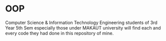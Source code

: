 # OOP
Computer Science & Information Technology Engineering students of 3rd Year 5th Sem especially those under MAKAUT university will find each and every code they had done in this repository of mine.
